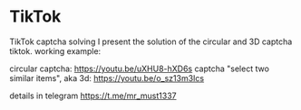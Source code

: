 # TikTok
TikTok captcha solving
I present the solution of the circular and 3D captcha tiktok.
working example:

circular captcha: https://youtu.be/uXHU8-hXD6s
captcha "select two similar items", aka 3d: https://youtu.be/o_sz13m3Ics

details in telegram https://t.me/mr_must1337

